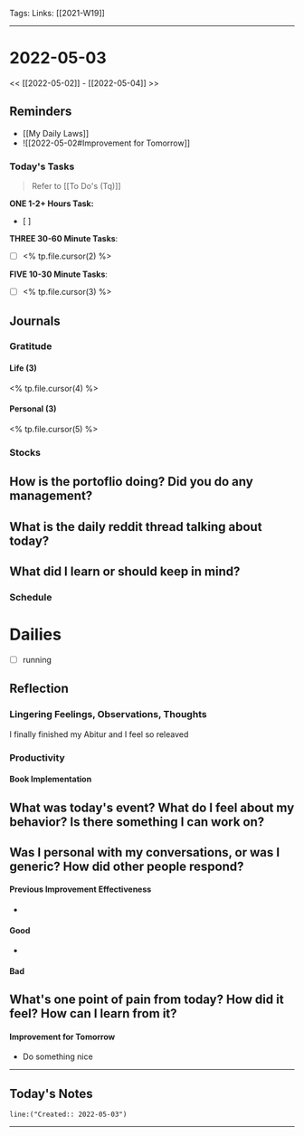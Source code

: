 Tags:
Links: [[2021-W19]]
___
# 2022-05-03
<< [[2022-05-02]] - [[2022-05-04]] >>
## Reminders
- [[My Daily Laws]]
- ![[2022-05-02#Improvement for Tomorrow]]
### Today's Tasks
> Refer to [[To Do's (Tq)]]

**ONE 1-2+ Hours Task:**
- [ ] 



**THREE 30-60 Minute Tasks**:
- [ ] <% tp.file.cursor(2) %>

**FIVE 10-30 Minute Tasks**:
- [ ] <% tp.file.cursor(3) %>
## Journals
### Gratitude
#### Life (3)
<% tp.file.cursor(4) %>
#### Personal (3)
<% tp.file.cursor(5) %>

### Stocks
**How is the portoflio doing? Did you do any management?**
- 

**What is the daily reddit thread talking about today?**
- 

**What did I learn or should keep in mind?**
- 

### Schedule
# Dailies
- [ ] running
## Reflection
### Lingering Feelings, Observations, Thoughts
I finally finished my Abitur and I feel so releaved 
### Productivity
#### Book Implementation
**What was today's event? What do I feel about my behavior? Is there something I can work on?**
- 
**Was I personal with my conversations, or was I generic? How did other people respond?**
- 
#### Previous Improvement Effectiveness 
- 
#### Good
- 
#### Bad
**What's one point of pain from today? How did it feel? How can I learn from it?**
- 
#### Improvement for Tomorrow
- Do something nice
___
## Today's Notes
```query
line:("Created:: 2022-05-03")
```
___
